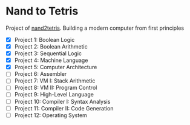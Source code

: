 # Nand to Tetris

Project of [nand2tetris](https://www.nand2tetris.org/course).
Building a modern computer from first principles

* [x] Project 1: Boolean Logic
* [x] Project 2: Boolean Arithmetic
* [x] Project 3: Sequential Logic
* [x] Project 4: Machine Language
* [x] Project 5: Computer Architecture
* [ ] Project 6: Assembler
* [ ] Project 7: VM I: Stack Arithmetic
* [ ] Project 8: VM II: Program Control
* [ ] Project 9: High-Level Language
* [ ] Project 10: Compiler I: Syntax Analysis
* [ ] Project 11: Compiler II: Code Generation
* [ ] Project 12: Operating System

